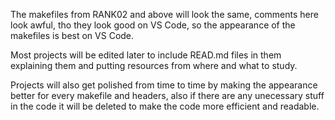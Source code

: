The makefiles from RANK02 and above will look the same, comments here look awful, tho they look good on VS Code, so the appearance of the makefiles is best on VS Code.


Most projects will be edited later to include READ.md files in them explaining them and putting resources from where and what to study.

Projects will also get polished from time to time by making the appearance better for every makefile and headers, also if there are any unecessary stuff in the code it will be deleted to make the code more efficient and readable.

